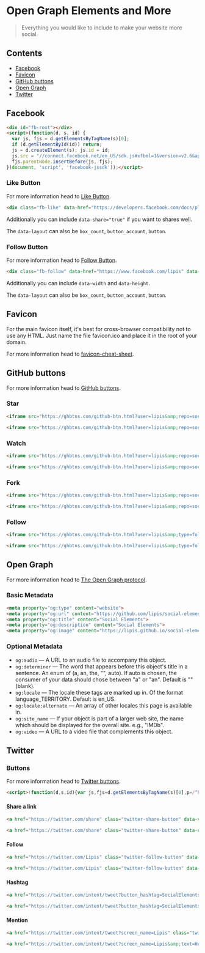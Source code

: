 Open Graph Elements and More
============================

> Everything you would like to include to make your website more social.

Contents
--------

- [Facebook](#facebook)
- [Favicon](#favicon)
- [GitHub buttons](#github-buttons)
- [Open Graph](#open-graph)
- [Twitter](#twitter)

Facebook
--------

```html
<div id="fb-root"></div>
<script>(function(d, s, id) {
  var js, fjs = d.getElementsByTagName(s)[0];
  if (d.getElementById(id)) return;
  js = d.createElement(s); js.id = id;
  js.src = "//connect.facebook.net/en_US/sdk.js#xfbml=1&version=v2.6&appId=<APP_ID>";
  fjs.parentNode.insertBefore(js, fjs);
}(document, 'script', 'facebook-jssdk'));</script>
```

### Like Button
For more information head to [Like Button](https://developers.facebook.com/docs/plugins/like-button).

```html
<div class="fb-like" data-href="https://developers.facebook.com/docs/plugins/" data-layout="standard" data-action="like" data-show-faces="true"></div>
```

Additionally you can include `data-share="true"` if you want to shares well.

The `data-layout` can also be `box_count`, `button_account`, `button`.

### Follow Button

For more information head to [Follow Button](https://developers.facebook.com/docs/plugins/follow-button).

```html
<div class="fb-follow" data-href="https://www.facebook.com/lipis" data-layout="standard" data-show-faces="true"></div>
```

Additionally you can include `data-width` and `data-height`.

The `data-layout` can also be `box_count`, `button_account`, `button`.

Favicon
-------

For the main favicon itself, it's best for cross-browser compatibility not to use any HTML. Just name the file favicon.ico and place it in the root of your domain.

For more information head to [favicon-cheat-sheet](https://github.com/audreyr/favicon-cheat-sheet).

GitHub buttons
--------------

For more information head to [GitHub buttons](https://ghbtns.com/).

### Star

```html
<iframe src="https://ghbtns.com/github-btn.html?user=lipis&amp;repo=social-elements&amp;type=star&amp;count=true" frameborder="0" scrolling="0" width="170px" height="20px"></iframe>

<iframe src="https://ghbtns.com/github-btn.html?user=lipis&amp;repo=social-elements&amp;type=star&amp;count=true&amp;size=large" frameborder="0" scrolling="0" width="160px" height="30px"></iframe>
```

### Watch

```html
<iframe src="https://ghbtns.com/github-btn.html?user=lipis&amp;repo=social-elements&amp;type=watch&amp;count=true&amp;v=2" frameborder="0" scrolling="0" width="170px" height="20px"></iframe>

<iframe src="https://ghbtns.com/github-btn.html?user=lipis&amp;repo=social-elements&amp;type=watch&amp;count=true&amp;size=large&amp;v=2" frameborder="0" scrolling="0" width="160px" height="30px"></iframe>
```

### Fork

```html
<iframe src="https://ghbtns.com/github-btn.html?user=lipis&amp;repo=social-elements&amp;type=fork&amp;count=true" frameborder="0" scrolling="0" width="170px" height="20px"></iframe>

<iframe src="https://ghbtns.com/github-btn.html?user=lipis&amp;repo=social-elements&amp;type=fork&amp;count=true&amp;size=large" frameborder="0" scrolling="0" width="158px" height="30px"></iframe>
```

### Follow

```html
<iframe src="https://ghbtns.com/github-btn.html?user=lipis&amp;type=follow&amp;count=true" frameborder="0" scrolling="0" width="170px" height="20px"></iframe>

<iframe src="https://ghbtns.com/github-btn.html?user=lipis&amp;type=follow&amp;count=true&amp;size=large" frameborder="0" scrolling="0" width="220px" height="30px"></iframe>
```

Open Graph
----------

For more information head to [The Open Graph protocol](http://ogp.me/).

### Basic Metadata

```html
<meta property="og:type" content="website">
<meta property="og:url" content="https://github.com/lipis/social-elements">
<meta property="og:title" content="Social Elements">
<meta property="og:description" content="Social Elements">
<meta property="og:image" content="https://lipis.github.io/social-elements/social-elements.png">
```

### Optional Metadata

- `og:audio` — A URL to an audio file to accompany this object.
- `og:determiner` — The word that appears before this object's title in a sentence. An enum of (a, an, the, "", auto). If auto is chosen, the consumer of your data should chose between "a" or "an". Default is "" (blank).
- `og:locale` — The locale these tags are marked up in. Of the format language_TERRITORY. Default is en_US.
- `og:locale:alternate` — An array of other locales this page is available in.
- `og:site_name` — If your object is part of a larger web site, the name which should be displayed for the overall site. e.g., "IMDb".
- `og:video` — A URL to a video file that complements this object.

Twitter
-------

### Buttons

For more information head to [Twitter buttons](https://about.twitter.com/resources/buttons).

```html
<script>!function(d,s,id){var js,fjs=d.getElementsByTagName(s)[0],p=/^http:/.test(d.location)?'http':'https';if(!d.getElementById(id)){js=d.createElement(s);js.id=id;js.src=p+'://platform.twitter.com/widgets.js';fjs.parentNode.insertBefore(js,fjs);}}(document, 'script', 'twitter-wjs');</script>
```
#### Share a link

```html
<a href="https://twitter.com/share" class="twitter-share-button" data-via="Lipis">Tweet</a>

<a href="https://twitter.com/share" class="twitter-share-button" data-url="https://github.com/lipis/social-elements" data-text="Everything that you need to make your website social friendly" data-via="Lipis" data-size="large" data-hashtags="opengraph">Tweet</a>
```

#### Follow

```html
<a href="https://twitter.com/Lipis" class="twitter-follow-button" data-show-count="false">Follow @Lipis</a>

<a href="https://twitter.com/Lipis" class="twitter-follow-button" data-show-count="false" data-size="large">Follow @Lipis</a>
```

#### Hashtag

```html
<a href="https://twitter.com/intent/tweet?button_hashtag=SocialElements" class="twitter-hashtag-button" data-related="Lipis">Tweet #SocialElements</a>

<a href="https://twitter.com/intent/tweet?button_hashtag=SocialElements&amp;text=Everything%20you%20would%20like%20to%20include%20to%20make%20your%20website%20more%20social" class="twitter-hashtag-button" data-related="Lipis" data-url="https://github.com/lipis/social-elements" data-size="large">Tweet #SocialElements</a>
```

#### Mention

```html
<a href="https://twitter.com/intent/tweet?screen_name=Lipis" class="twitter-mention-button" data-related="Lipis">Tweet to @Lipis</a>

<a href="https://twitter.com/intent/tweet?screen_name=Lipis&amp;text=Hello%2C%20World!" class="twitter-mention-button" data-size="large" data-related="Lipis">Tweet to @Lipis</a>
```
